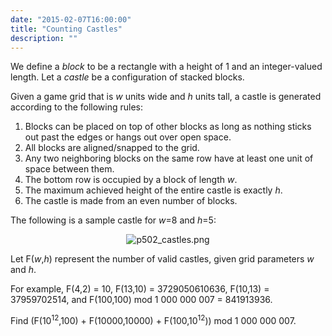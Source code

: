 ```yaml
---
date: "2015-02-07T16:00:00"
title: "Counting Castles"
description: ""
---
```


<p>We define a <i>block</i> to be a rectangle with a height of 1 and an integer-valued length. Let a <i>castle</i> be a configuration of stacked blocks.</p>
<p>Given a game grid that is <var>w</var> units wide and <var>h</var> units tall, a castle is generated according to the following rules:</p>
<ol><li>Blocks can be placed on top of other blocks as long as nothing sticks out past the edges or hangs out over open space.</li>
<li>All blocks are aligned/snapped to the grid.</li>
<li>Any two neighboring blocks on the same row have at least one unit of space between them.</li>
<li>The bottom row is occupied by a block of length <var>w</var>.</li>
<li>The maximum achieved height of the entire castle is exactly <var>h</var>.</li>
<li>The castle is made from an even number of blocks.</li>
</ol><p>The following is a sample castle for <var>w</var>=8 and <var>h</var>=5:</p>
<p align="center"><img alt="p502_castles.png" src="/images/p502_castles.png"/></p>
<p>Let F(<var>w</var>,<var>h</var>) represent the number of valid castles, given grid parameters <var>w</var> and <var>h</var>.</p>
<p>For example, F(4,2) = 10, F(13,10) = 3729050610636, F(10,13) = 37959702514, and F(100,100) mod 1 000 000 007 = 841913936.</p>
<p>Find (F(10<sup>12</sup>,100) + F(10000,10000) + F(100,10<sup>12</sup>)) mod 1 000 000 007.</p>

